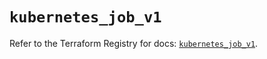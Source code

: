 # `kubernetes_job_v1`

Refer to the Terraform Registry for docs: [`kubernetes_job_v1`](https://registry.terraform.io/providers/hashicorp/kubernetes/2.28.0/docs/resources/job_v1).

